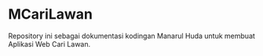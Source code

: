 # MCariLawan
Repository ini sebagai dokumentasi kodingan Manarul Huda untuk membuat Aplikasi Web Cari Lawan.
